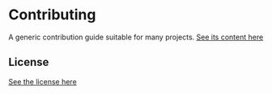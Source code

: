 # Contributing

A generic contribution guide suitable for many projects. [See its content here](./CONTRIBUTING.md)

## License

[See the license here](./LICENSE.md)
